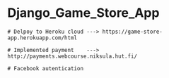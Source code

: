 # Django_Game_Store_App
`# Delpoy to Heroku cloud ---> https://game-store-app.herokuapp.com/html`

`# Implemented payment    ---> http://payments.webcourse.niksula.hut.fi/`

`# Facebook autentication`
